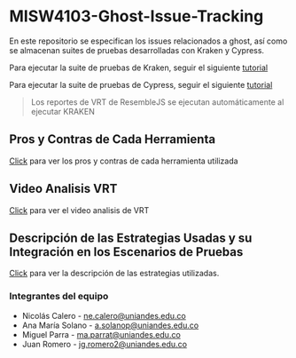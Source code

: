 # MISW4103-Ghost-Issue-Tracking
En este repositorio se especifican los issues relacionados a ghost, así como se almacenan suites de pruebas desarrolladas con Kraken y Cypress.

Para ejecutar la suite de pruebas de Kraken, seguir el siguiente [tutorial](/KRAKEN/KRAKEN_README.md)

Para ejecutar la suite de pruebas de Cypress, seguir el siguiente [tutorial](/CYPRESS/CYPRESS_README.md)

> Los reportes de VRT de ResembleJS se ejecutan automáticamente al ejecutar KRAKEN

## Pros y Contras de Cada Herramienta
[Click](https://github.com/necalero/MISW4103-Ghost-Issue-Tracking/wiki/Pros-y-Contras) para ver los pros y contras de cada herramienta utilizada

## Video Analisis VRT
[Click](https://youtu.be/WvVsuirbIkw) para ver el video analisis de VRT

## Descripción de las Estrategias Usadas y su Integración en los Escenarios de Pruebas
[Click](https://github.com/necalero/MISW4103-Ghost-Issue-Tracking/wiki/Generacion-de-Datos) para ver la descripción de las estrategias utilizadas.




### Integrantes del equipo
- Nicolás Calero - ne.calero@uniandes.edu.co
- Ana María Solano - a.solanop@uniandes.edu.co
- Miguel Parra - ma.parrat@uniandes.edu.co
- Juan Romero - jg.romero2@uniandes.edu.co
